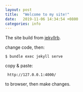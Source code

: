 ```yaml
---
layout: post
title:  "Welcome to my site!"
date:   2019-11-06 14:34:54 +0800
categories: info
---
```


The site build from [jekyllrb](https://jekyllrb.com/).

change code, then:
```
$ bundle exec jekyll serve
```

copy & paste:
```
 http://127.0.0.1:4000/
```
to browser, then make changes.